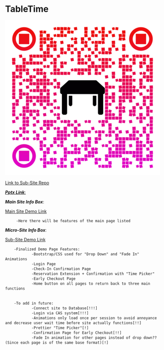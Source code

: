 # TableTime

![QR Code](/qr-code.png)


[Link to Sub-Site Repo](https://github.com/Bonjour-ITWS/TableTime-SubSite)


[***Pptx Link***:](https://docs.google.com/presentation/d/1qZDOm8KWpqnMmZN-BSuL2SMRLTE6z5t1/edit?usp=sharing&ouid=105388176510987033678&rtpof=true&sd=tru)


***Main Site Info Box***:

[Main Site Demo Link](https://bonjour-itws.github.io/TableTime/)

         -Here there will be features of the main page listed

***Micro-Site Info Box***:

[Sub-Site Demo Link](https://bonjour-itws.github.io/TableTime-SubSite/)

        -Finalized Demo Page Features:
                -Bootstrap/CSS used for "Drop Down" and "Fade In" Animations
                -Login Page
                -Check-In Confirmation Page
                -Reservation Extension + Confirmation with "Time Picker"
                -Early Checkout Page
                -Home button on all pages to return back to three main functions
        
        
        -To add in future:
                -Connect site to Database[!!!]
                -Login via CAS system[!!!]
                -Animations only load once per session to avoid annoyance and decrease user wait time before site actually functions[!!]
                -Prettier "Time Picker"[!]
                -Confirmation Page for Early Checkout[!!]
                -Fade In animation for other pages instead of drop down?? (Since each page is of the same base format)[!]

